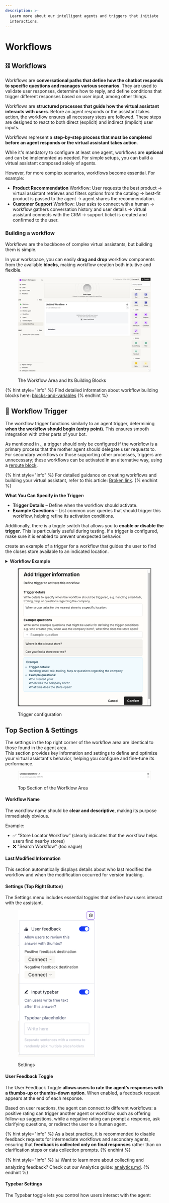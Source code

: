 ```yaml
---
description: >-
  Learn more about our intelligent agents and triggers that initiate
  interactions.
---
```


# Workflows



## ⛓️ Workflows

Workflows are **conversational paths that define how the chatbot responds to specific questions and manages various scenarios**. They are used to validate user responses, determine how to reply, and define conditions that trigger different responses based on user input, among other things.

Workflows are **structured processes that guide how the virtual assistant interacts with users**. Before an agent responds or the assistant takes action, the workflow ensures all necessary steps are followed. These steps are designed to react to both direct (explicit) and indirect (implicit) user inputs.&#x20;

Workflows represent a **step-by-step process that must be completed before an agent responds or the virtual assistant takes action**.

While it's mandatory to configure at least one agent, workflows are **optional** and can be implemented as needed. For simple setups, you can build a virtual assistant composed solely of agents.&#x20;

However, for more complex scenarios, workflows become essential. For example:&#x20;

* **Product Recommendation** Workflow: User requests the best product → virtual assistant retrieves and filters options from the catalog → best-fit product is passed to the agent → agent shares the recommendation.
* **Customer Support** Workflow: User asks to connect with a human → workflow gathers conversation history and user details → virtual assistant connects with the CRM → support ticket is created and confirmed to the user.

### Building a workflow

Workflows are the backbone of complex virtual assistants, but building them is simple.&#x20;

In your workspace, you can easily **drag and drop** workflow components from the available **blocks**, making workflow creation both intuitive and flexible.

<figure><img src="../../.gitbook/assets/Screenshot 2025-03-24 alle 15.32.39.png" alt=""><figcaption><p>The Workflow Area and Its Building Blocks</p></figcaption></figure>

{% hint style="info" %}
Find detailed information about workflow building blocks here: [blocks-and-variables](../blocks-and-variables/ "mention")
{% endhint %}



## 🎯 Workflow Trigger

The workflow trigger functions similarly to an agent trigger, determining **when the workflow should begin (entry point)**. This ensures smooth integration with other parts of your bot.&#x20;

As mentioned in [.](./ "mention"), a trigger should only be configured if the workflow is a primary process that the mother agent should delegate user requests to. For secondary workflows or those supporting other processes, triggers are unnecessary; these workflows can be activated in an alternative way, using a [reroute block](../blocks-and-variables/logic-blocks/reroute-block.md).

{% hint style="info" %}
For detailed guidance on creating workflows and building your virtual assistant, refer to this article: [Broken link](broken-reference "mention").
{% endhint %}

**What You Can Specify in the Trigger:**

* **Trigger Details** – Define when the workflow should activate.
* **Example Questions** – List common user queries that should trigger this workflow, helping refine its activation conditions.

Additionally, there is a toggle switch that allows you to **enable or disable the trigger**. This is particularly useful during testing. If a trigger is configured, make sure it is enabled to prevent unexpected behavior.

create an example of a trigger for a workflow that guides the user to find the closes store available to an indicated location.&#x20;

<details>

<summary><strong>Workflow Example</strong></summary>

**Store Finder Workflow**

* **Trigger Details**: When a user asks for the nearest store to a specific location.
* **Example User Questions**:
  * "Where is the closest store?"
  * "Can you find a store near me?"
  * "Find the nearest Lumine Jewels store."
  * "Show me the closest store to Milan."

</details>

<figure><img src="../../.gitbook/assets/Screenshot 2025-03-24 alle 18.19.01.png" alt="" width="485"><figcaption><p>Trigger configuration</p></figcaption></figure>

## Top Section & Settings

The settings in the top right corner of the workflow area are identical to those found in the agent area.\
This section provides key information and settings to define and optimize your virtual assistant's behavior, helping you configure and fine-tune its performance.

<figure><img src="../../.gitbook/assets/Screenshot 2025-03-24 alle 18.20.20.png" alt=""><figcaption><p>Top Section of the Worfklow Area</p></figcaption></figure>

#### Workflow Name

The workflow name should be **clear and descriptive**, making its purpose immediately obvious.

Example:&#x20;

* ✅ “Store Locator Workflow” (clearly indicates that the workflow helps users find nearby stores)
* ❌ "Search Workflow" (too vague)

#### Last Modified Information

This section automatically displays details about who last modified the workflow and when the modification occurred for version tracking.

#### Settings (Top Right Button)

The Settings menu includes essential toggles that define how users interact with the assistant.

<figure><img src="../../.gitbook/assets/Screenshot 2025-02-26 alle 09.14.22.png" alt="" width="250"><figcaption><p>Settings</p></figcaption></figure>

#### User Feedback Toggle

The User Feedback Toggle **allows users to rate the agent’s responses with a thumbs-up or thumbs-down option**. When enabled, a feedback request appears at the end of each response.&#x20;

Based on user reactions, the agent can connect to different workflows: a positive rating can trigger another agent or workflow, such as offering follow-up suggestions, while a negative rating can prompt a response, ask clarifying questions, or redirect the user to a human agent.

{% hint style="info" %}
As a best practice, it is recommended to disable feedback requests for intermediate workflows and secondary agents, ensuring that **feedback is collected only on final responses** rather than on clarification steps or data collection prompts.
{% endhint %}

{% hint style="info" %}
📊 Want to learn more about collecting and analyzing feedback? Check out our Analytics guide: [analytics.md](../workspace-sections/analytics.md "mention").&#x20;
{% endhint %}

#### Typebar Settings&#x20;

The Typebar toggle lets you control how users interact with the agent:

